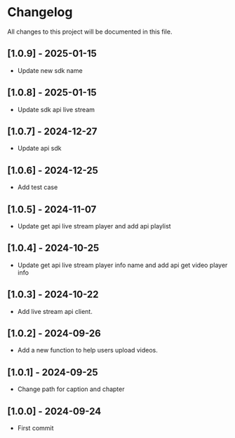 # Changelog
All changes to this project will be documented in this file.
## [1.0.9] - 2025-01-15
- Update new sdk name

## [1.0.8] - 2025-01-15
- Update sdk api live stream

## [1.0.7] - 2024-12-27
- Update api sdk

## [1.0.6] - 2024-12-25
- Add test case

## [1.0.5] - 2024-11-07
- Update get api live stream player and add api playlist

## [1.0.4] - 2024-10-25
- Update get api live stream player info name and add api get video player info

## [1.0.3] - 2024-10-22
- Add live stream api client.

## [1.0.2] - 2024-09-26
- Add a new function to help users upload videos.

## [1.0.1] - 2024-09-25
- Change path for caption and chapter

## [1.0.0] - 2024-09-24
- First commit
